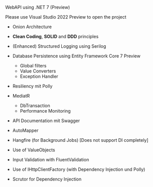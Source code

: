 WebAPI using .NET 7 (Preview)

Please use Visual Studio 2022 Preview to open the project

- Onion Architecture
- **Clean Coding**, **SOLID** and **DDD** principles
- (Enhanced) Structured Logging using Serilog
- Database Persistence using Entity Framework Core 7 Preview
	- Global filters
	- Value Converters
	- Exception Handler

- Resiliency mit Polly
- MediatR
	- DbTransaction
	- Performance Monitoring
- API Documentation mit Swagger
- AutoMapper
- Hangfire (for Background Jobs) [Does not support DI completely]
- Use of ValueObjects
- Input Validation with FluentValidation
- Use of IHttpClientFactory (with Dependency Injection und Polly)
- Scrutor for Dependency Injection